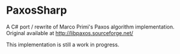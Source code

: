 PaxosSharp
==========

A C# port / rewrite of Marco Primi's Paxos algorithm implementation.  Original available at http://libpaxos.sourceforge.net/

This implementation is still a work in progress.
